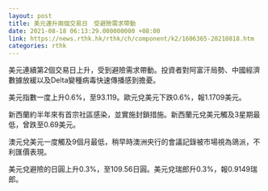 ```yaml
---
layout: post
title: 美元連升兩個交易日　受避險需求帶動
date: 2021-08-18 06:13:29.000000000 +08:00
link: https://news.rthk.hk/rthk/ch/component/k2/1606365-20210818.htm
categories: rthk
---
```


美元連續第2個交易日上升，受到避險需求帶動。投資者對阿富汗局勢、中國經濟數據放緩以及Delta變種病毒快速傳播感到擔憂。

美元指數一度上升0.6%，至93.119。歐元兌美元下跌0.6%，報1.1709美元。

新西蘭約半年來有首宗社區感染，並實施封鎖措施。新西蘭元兌美元觸及3星期最低，曾跌至0.69美元。

澳元兌美元一度觸及9個月最低，稍早時澳洲央行的會議記錄被市場視為鴿派，不利匯價表現。

美元兌避險的日圓上升0.3%，至109.56日圓。美元兌瑞郎升0.3%，報0.9149瑞郎。
